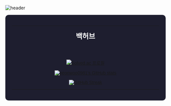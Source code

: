 <!-- 헤더 배너 -->
![header](https://capsule-render.vercel.app/api?type=waving&color=0:1e1e2f,100:915eff&height=200&section=header&text=Welcome%20to%20ByulDaram's%20profile!&fontSize=40&fontAlign=50&fontColor=ffffff&animation=fadeIn)

<!-- 타이핑 효과 -->



<!-- 본문 컨테이너 -->
<div align="center" style="background-color:#1e1e2f; padding:20px; border-radius:10px; font-family:'Malgun Gothic', sans-serif;">

---

<span style="color:#ffffff; font-size:22px;"><b> 백허브</b></span>

<br><br>

<!-- Solved.ac 프로필 -->
[![Solved.ac 프로필](https://mazassumnida.wtf/api/v2/generate_badge?boj=ggm_byuldaram)](https://solved.ac/profile/ggm_byuldaram)

<!-- GitHub 통계 -->
[![yeonwoo0981's GitHub stats](https://github-readme-stats.vercel.app/api?username=yeonwoo0981&show_icons=true&theme=tokyonight&hide=prs)](https://github.com/yeonwoo0981)

<!-- GitHub Streak -->
[![GitHub Streak](https://github-readme-streak-stats.herokuapp.com/?user=yeonwoo0981&theme=tokyonight)](https://github.com/yeonwoo0981)


---

</div>
